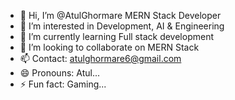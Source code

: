 - 👋 Hi, I’m @AtulGhormare MERN Stack Developer
- 👀 I’m interested in Development, AI & Engineering
- 🌱 I’m currently learning Full stack development
- 💞️ I’m looking to collaborate on MERN Stack
- 📫 Contact: atulghormare6@gmail.com
- 😄 Pronouns: Atul...
- ⚡ Fun fact: Gaming...

<!---
AtulGhormare/AtulGhormare is a ✨ special ✨ repository because its `README.md` (this file) appears on your GitHub profile.
You can click the Preview link to take a look at your changes.
--->
